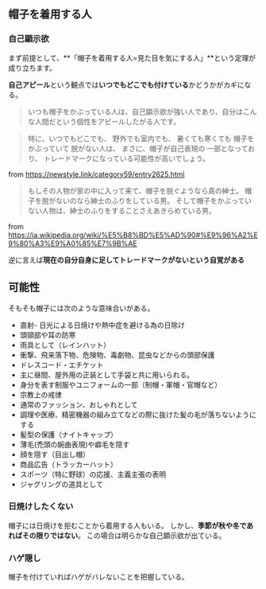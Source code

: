 ﻿


## 帽子を着用する人

### 自己顕示欲

まず前提として、**「帽子を着用する人=見た目を気にする人」**という定理が成り立ちます。

**自己アピール**という観点では**いつでもどこでも付けている**かどうかがカギになる。

> いつも帽子をかぶっている人は、自己顕示欲が強い人であり、自分はこんな人間だという個性をアピールしたがる人です。

> 特に、いつでもどこでも、
野外でも室内でも、
暑くても寒くても
帽子をかぶっていて
脱がない人は、
まさに、帽子が自己表現の
一部となっており、
トレードマークになっている可能性が高いでしょう。

from https://newstyle.link/category59/entry2625.html

> もしその人物が家の中に入って来て、帽子を脱ぐようなら真の紳士。
帽子を脱がないのなら紳士のふりをしている男。
そして帽子をかぶっていない人物は、紳士のふりをすることさえあきらめている男。

from https://ja.wikipedia.org/wiki/%E5%B8%BD%E5%AD%90#%E9%96%A2%E9%80%A3%E9%A0%85%E7%9B%AE

逆に言えば**現在の自分自身に足してトレードマークがないという自覚がある**


## 可能性

そもそも帽子には次のような意味合いがある。

- 直射- 日光による日焼けや熱中症を避ける為の日除け
- 頭頸部や耳の防寒
- 雨具として（レインハット）
- 衝撃、飛来落下物、危険物、毒劇物、昆虫などからの頭部保護
- ドレスコード・エチケット
- 主に昼間、屋外用の正装として手袋と共に用いられる。
- 身分を表す制服やユニフォームの一部（制帽・軍帽・官帽など）
- 宗教上の戒律
- 通常のファッション、おしゃれとして
- 調理や医療、精密機器の組み立てなどの際に抜けた髪の毛が落ちないようにする
- 髪型の保護（ナイトキャップ）
- 薄毛(禿頭の婉曲表現)や癖毛を隠す
- 顔を隠す（目出し帽）
- 商品広告（トラッカーハット）
- スポーツ（特に野球）の応援、主義主張の表明
- ジャグリングの道具として



### 日焼けしたくない

帽子には日焼けを拒むことから着用する人もいる。
しかし、**季節が秋や冬であればその限りではない**。
この場合は明らかな自己顕示欲が出ている。


### ハゲ隠し

帽子を付けていればハゲがバレないことを把握している。

















